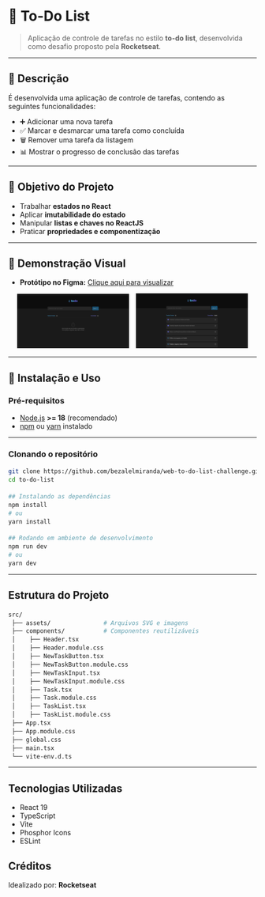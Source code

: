 # 📝 To-Do List

> Aplicação de controle de tarefas no estilo **to-do list**, desenvolvida como desafio proposto pela **Rocketseat**.

---

## 📜 Descrição

É desenvolvida uma aplicação de controle de tarefas, contendo as seguintes funcionalidades:

- ➕ Adicionar uma nova tarefa  
- ✅ Marcar e desmarcar uma tarefa como concluída  
- 🗑 Remover uma tarefa da listagem  
- 📊 Mostrar o progresso de conclusão das tarefas

---

## 🎯 Objetivo do Projeto

- Trabalhar **estados no React**
- Aplicar **imutabilidade do estado**
- Manipular **listas e chaves no ReactJS**
- Praticar **propriedades e componentização**

---

## 🎨 Demonstração Visual

- **Protótipo no Figma:** [Clique aqui para visualizar](https://www.figma.com/design/0n0zDN7zbzhRbaEO74Xesx/ToDo-List-%E2%80%A2-Desafio-React/duplicate?node-id=56-96&p=f)  
<p align="center">
  <img src="public/empty-list.png" alt="Lista de tarefas vazia" width="45%" style="margin-right: 10px;"/>
  <img src="public/task-list.png" alt="Lista de tarefas com itens" width="45%"/>
</p>

---

## 🚀 Instalação e Uso

### **Pré-requisitos**
- [Node.js](https://nodejs.org/) **>= 18** (recomendado)
- [npm](https://www.npmjs.com/) ou [yarn](https://yarnpkg.com/) instalado

---

### **Clonando o repositório**

```bash
git clone https://github.com/bezalelmiranda/web-to-do-list-challenge.git
cd to-do-list

## Instalando as dependências
npm install
# ou
yarn install

## Rodando em ambiente de desenvolvimento
npm run dev
# ou
yarn dev
```

---

## Estrutura do Projeto
```bash
src/
 ├── assets/               # Arquivos SVG e imagens
 ├── components/           # Componentes reutilizáveis
 │    ├── Header.tsx
 │    ├── Header.module.css
 │    ├── NewTaskButton.tsx
 │    ├── NewTaskButton.module.css
 │    ├── NewTaskInput.tsx
 │    ├── NewTaskInput.module.css
 │    ├── Task.tsx
 │    ├── Task.module.css
 │    ├── TaskList.tsx
 │    ├── TaskList.module.css
 ├── App.tsx
 ├── App.module.css
 ├── global.css
 ├── main.tsx
 └── vite-env.d.ts
 ```

---

## Tecnologias Utilizadas

- React 19
- TypeScript
- Vite
- Phosphor Icons
- ESLint

## Créditos
Idealizado por: **Rocketseat**